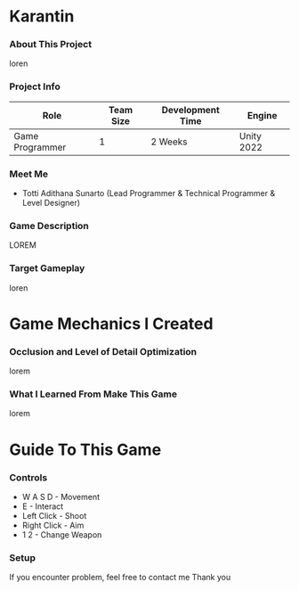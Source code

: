 <h1>Karantin</h1>

<h3>About This Project</h3>
loren

<h3>Project Info</h3>

| **Role** | **Team Size** | **Development Time** | **Engine** |
|----------|---------------|---------------------|------------|
| Game Programmer | 1 | 2 Weeks | Unity 2022 |

<h3>Meet Me</h3>

- Totti Adithana Sunarto (Lead Programmer & Technical Programmer & Level Designer)

<h3>Game Description</h3>
<p align="justify">LOREM
</p>

<h3>Target Gameplay</h3>
<p align="justify">loren</p>

# Game Mechanics I Created

<h3>Occlusion and Level of Detail Optimization</h3>
<p align="justify">lorem</p>

<h3>What I Learned From Make This Game</h3>
<p align="justify">lorem</p>

# Guide To This Game
<h3>Controls</h3>

- W A S D      - Movement
- E            - Interact
- Left Click   - Shoot
- Right Click  - Aim
- 1 2          - Change Weapon

<h3>Setup</h3>


If you encounter problem, feel free to contact me
Thank you

